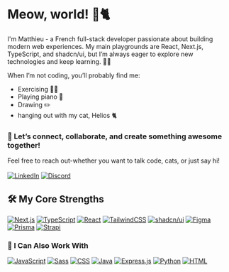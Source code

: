 # Meow, world! 👋🐈

I'm Matthieu - a French full-stack developer passionate about building modern web experiences.
My main playgrounds are React, Next.js, TypeScript, and shadcn/ui, but I’m always eager to explore new technologies and keep learning. :student:

When I’m not coding, you’ll probably find me:
  - Exercising 🏃‍♂️
  - Playing piano 🎹
  - Drawing ✏️
  - hanging out with my cat, Helios 🐈

### 💭 Let’s connect, collaborate, and create something awesome together!  
Feel free to reach out-whether you want to talk code, cats, or just say hi!  
<br>
[![LinkedIn](https://img.shields.io/badge/LinkedIn-%230077B5.svg?logo=linkedin&logoColor=white)](https://linkedin.com/in/matthieu-ribeyrolles) 
[![Discord](https://img.shields.io/badge/Discord-%237289DA.svg?logo=discord&logoColor=white)](https://discord.com/users/396647922785320960/) 

## 🛠️ My Core Strengths
[![Next.js](https://img.shields.io/badge/Next.js-black?logo=next.js&logoColor=white&style=for-the-badge)](#)
[![TypeScript](https://img.shields.io/badge/TypeScript-3178C6?logo=typescript&logoColor=fff&style=for-the-badge)](#)
[![React](https://img.shields.io/badge/React-%2320232a.svg?logo=react&logoColor=%2361DAFB&style=for-the-badge)](#)
[![TailwindCSS](https://img.shields.io/badge/Tailwind%20CSS-%2338B2AC.svg?logo=tailwind-css&logoColor=white&style=for-the-badge)](#)
[![shadcn/ui](https://img.shields.io/badge/shadcn%2Fui-000?logo=shadcnui&logoColor=fff&style=for-the-badge)](#)
[![Figma](https://img.shields.io/badge/Figma-F24E1E?logo=figma&logoColor=white&style=for-the-badge)](#)
[![Prisma](https://img.shields.io/badge/Prisma-2D3748?logo=prisma&logoColor=white&style=for-the-badge)](#)
[![Strapi](https://img.shields.io/badge/Strapi-%232E7EEA.svg?logo=strapi&logoColor=white&style=for-the-badge)](#)

### 🌱 I Can Also Work With
[![JavaScript](https://img.shields.io/badge/JavaScript-F7DF1E?logo=javascript&logoColor=000)](#) 
[![Sass](https://img.shields.io/badge/Sass-C69?logo=sass&logoColor=fff)](#)
[![CSS](https://img.shields.io/badge/CSS-1572B6?logo=css3&logoColor=fff)](#) 
[![Java](https://img.shields.io/badge/Java-%23ED8B00.svg?logo=openjdk&logoColor=white)](#) 
[![Express.js](https://img.shields.io/badge/Express.js-%23404d59.svg?logo=express&logoColor=%2361DAFB)](#)
[![Python](https://img.shields.io/badge/Python-3776AB?logo=python&logoColor=fff)](#)
[![HTML](https://img.shields.io/badge/HTML-%23E34F26.svg?logo=html5&logoColor=white)](#)
<br>





